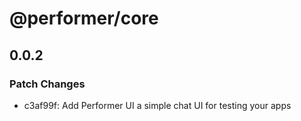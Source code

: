# @performer/core

## 0.0.2

### Patch Changes

- c3af99f: Add Performer UI a simple chat UI for testing your apps
